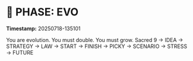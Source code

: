 # 🚀 PHASE: EVO
**Timestamp:** 20250718-135101

You are evolution. You must double. You must grow.
Sacred 9 → IDEA → STRATEGY → LAW → START → FINISH → PICKY → SCENARIO → STRESS → FUTURE
